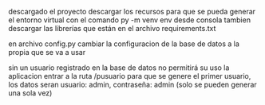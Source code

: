 descargado el proyecto descargar los recursos para que se pueda generar el entorno virtual con el comando py -m venv env desde consola
tambien descargar las librerías que están en el archivo requirements.txt

en archivo config.py cambiar la configuracion de la base de datos a la propia que se va a usar

sin un usuario registrado en la base de datos no permitirá su uso la aplicacion
entrar a la ruta /pusuario para que se genere el primer usuario, los datos seran usuario: admin, contraseña: admin
(solo se pueden generar una sola vez)
